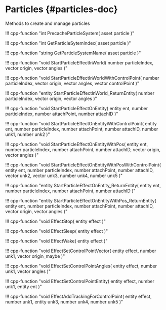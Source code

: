 # Particles {#particles-doc}

Methods to create and manage particles

!!! cpp-function "int PrecacheParticleSystem( asset particle )"

!!! cpp-function "int GetParticleSytemIndex( asset particle )"

!!! cpp-function "string GetParticleSystemName( asset particle )"

!!! cpp-function "void StartParticleEffectInWorld( number particleIndex, vector origin, vector angles )"

!!! cpp-function "void StartParticleEffectInWorldWithControlPoint( number particleIndex, vector origin, vector angles, vector controlPoint )"

!!! cpp-function "entity StartParticleEffectInWorld_ReturnEntity( number particleIndex, vector origin, vector angles )"

!!! cpp-function "void StartParticleEffectOnEntity( entity ent, number particleIndex, number attachPoint, number attachID )"

!!! cpp-function "void StartParticleEffectOnEntityWithControlPoint( entity ent, number particleIndex, number attachPoint, number attachID, number unk1, number unk2 )"

!!! cpp-function "void StartParticleEffectOnEntityWithPos( entity ent, number particleIndex, number attachPoint, number attachID, vector origin, vector angles )"

!!! cpp-function "void StartParticleEffectOnEntityWithPosWithControlPoint( entity ent, number particleIndex, number attachPoint, number attachID, vector unk2, vector unk3, number unk4, number unk5 )"

!!! cpp-function "entity StartParticleEffectOnEntity_ReturnEntity( entity ent, number particleIndex, number attachPoint, number attachID )"

!!! cpp-function "entity StartParticleEffectOnEntityWithPos_ReturnEntity( entity ent, number particleIndex, number attachPoint, number attachID, vector origin, vector angles )"

!!! cpp-function "void EffectStop( entity effect )"

!!! cpp-function "void EffectSleep( entity effect )"

!!! cpp-function "void EffectWake( entity effect )"

!!! cpp-function "void EffectSetControlPointVector( entity effect, number unk1, vector origin_maybe )"

!!! cpp-function "void EffectSetControlPointAngles( entity effect, number unk1, vector angles )"

!!! cpp-function "void EffectSetControlPointEntity( entity effect, number unk1, entity ent )"

!!! cpp-function "void EffectAddTrackingForControlPoint( entity effect, number unk1, entity unk3, number unk4, number unk5 )"
